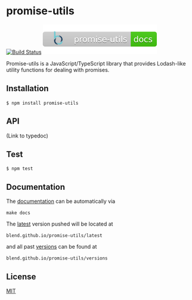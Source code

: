 promise-utils
=============

[![Build Status](https://circleci.com/gh/blend/promise-utils.svg?style=shield)](https://circleci.com/gh/blend/promise-utils)
[![Documentation](docs/badge.svg)](https://github.com/pages/blend/promise-utils/)

Promise-utils is a JavaScript/TypeScript library that provides
Lodash-like utility functions for dealing with promises.

## Installation

```
$ npm install promise-utils
```

## API

(Link to typedoc)

## Test

```
$ npm test
```

## Documentation

The [documentation][1] can be automatically via

```
make docs
```

The [latest][2] version pushed will be located at

```
blend.github.io/promise-utils/latest
```

and all past [versions][3] can be found at

```
blend.github.io/promise-utils/versions
```

## License

[MIT](LICENSE)

[1]: https://blend.github.io/promise-utils
[2]: https://blend.github.io/promise-utils/latest/
[3]: https://blend.github.io/promise-utils/versions.html
